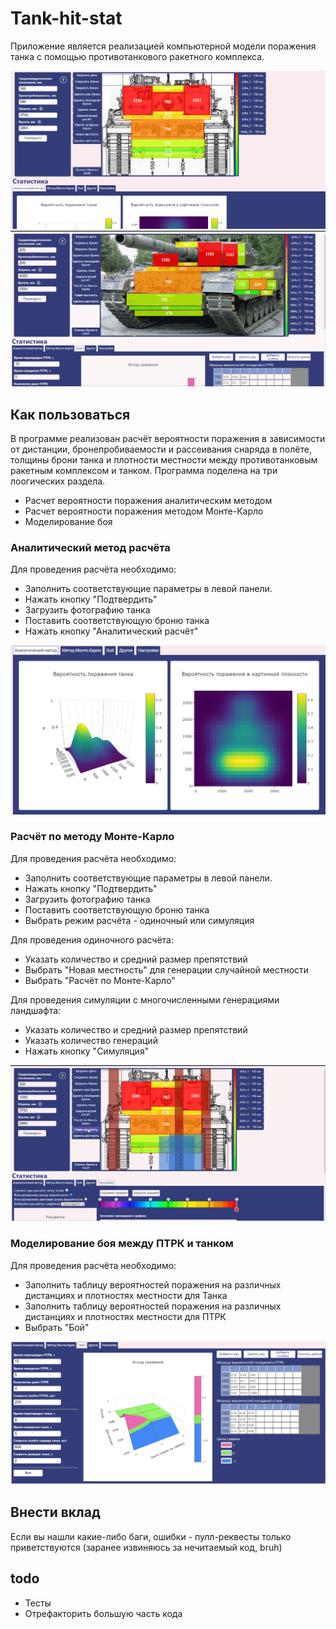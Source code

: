 # Tank-hit-stat

Приложение является реализацией компьютерной модели поражения танка с помощью противотанкового ракетного комплекса. 

![alt text](https://github.com/Qraree/assets/blob/main/git1.png)
![alt text](https://github.com/Qraree/assets/blob/main/gif2.gif)


## Как пользоваться
В программе реализован расчёт вероятности поражения в зависимости от дистанции, бронепробиваемости и рассеивания снаряда в полёте, толщины брони танка и плотности местности между противотанковым ракетным комплексом и танком.
Программа поделена на три лоогических раздела.
- Расчет вероятности поражения аналитическим методом
- Расчет вероятности поражения методом Монте-Карло
- Моделирование боя

### Аналитический метод расчёта

Для проведения расчёта необходимо:
- Заполнить соответствующие параметры в левой панели.
- Нажать кнопку "Подтвердить"
- Загрузить фотографию танка
- Поставить соответствующую броню танка
- Нажать кнопку "Аналитический расчёт"

![alt text](https://github.com/Qraree/assets/blob/main/git3.png)

### Расчёт по методу Монте-Карло

Для проведения расчёта необходимо:
- Заполнить соответствующие параметры в левой панели.
- Нажать кнопку "Подтвердить"
- Загрузить фотографию танка
- Поставить соответствующую броню танка
- Выбрать режим расчёта - одиночный или симуляция

Для проведения одиночного расчёта:
- Указать количество и средний размер препятствий
- Выбрать "Новая местность" для генерации случайной местности
- Выбрать "Расчёт по Монте-Карло"

Для проведения симуляции с многочисленными генерациями ландшафта:
- Указать количество и средний размер препятствий
- Указать количество генераций
- Нажать кнопку "Симуляция"

![alt text](https://github.com/Qraree/assets/blob/main/gif_.gif)

### Моделирование боя между ПТРК и танком

Для проведения расчёта необходимо:
- Заполнить таблицу вероятностей поражения на различных дистанциях и плотностях местности для Танка
- Заполнить таблицу вероятностей поражения на различных дистанциях и плотностях местности для ПТРК
- Выбрать "Бой"
  
![alt text](https://github.com/Qraree/assets/blob/main/git4.png)

## Внести вклад
Если вы нашли какие-либо баги, ошибки - пулл-реквесты только приветствуются (заранее извиняюсь за нечитаемый код, bruh)

## todo
- Тесты
- Отрефакторить большую часть кода
